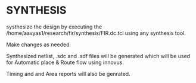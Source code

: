 # SYNTHESIS

systhesize the design by executing the /home/aavyas1/research/fir/synthesis/FIR.dc.tcl using any synthesis tool. 

Make changes as needed. 

Synthesized netlist, .sdc and .sdf files will be generated which will be used for Automatic place & Route flow using innovus.


Timing and and Area reports will also be genrated. 
